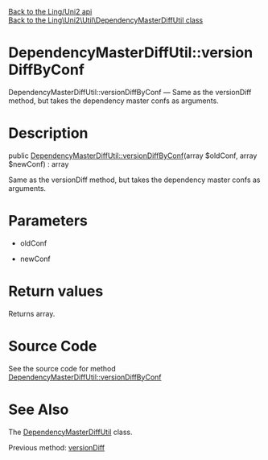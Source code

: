 [Back to the Ling/Uni2 api](https://github.com/lingtalfi/Uni2/blob/master/doc/api/Ling/Uni2.md)<br>
[Back to the Ling\Uni2\Util\DependencyMasterDiffUtil class](https://github.com/lingtalfi/Uni2/blob/master/doc/api/Ling/Uni2/Util/DependencyMasterDiffUtil.md)


DependencyMasterDiffUtil::versionDiffByConf
================



DependencyMasterDiffUtil::versionDiffByConf — Same as the versionDiff method, but takes the dependency master confs as arguments.




Description
================


public [DependencyMasterDiffUtil::versionDiffByConf](https://github.com/lingtalfi/Uni2/blob/master/doc/api/Ling/Uni2/Util/DependencyMasterDiffUtil/versionDiffByConf.md)(array $oldConf, array $newConf) : array




Same as the versionDiff method, but takes the dependency master confs as arguments.




Parameters
================


- oldConf

    

- newConf

    


Return values
================

Returns array.








Source Code
===========
See the source code for method [DependencyMasterDiffUtil::versionDiffByConf](https://github.com/lingtalfi/Uni2/blob/master/Util/DependencyMasterDiffUtil.php#L59-L86)


See Also
================

The [DependencyMasterDiffUtil](https://github.com/lingtalfi/Uni2/blob/master/doc/api/Ling/Uni2/Util/DependencyMasterDiffUtil.md) class.

Previous method: [versionDiff](https://github.com/lingtalfi/Uni2/blob/master/doc/api/Ling/Uni2/Util/DependencyMasterDiffUtil/versionDiff.md)<br>


